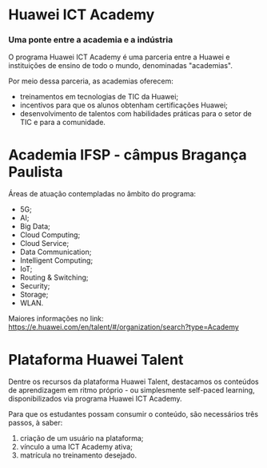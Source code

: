 # Huawei ICT Academy 
### Uma ponte entre a academia e a indústria
O programa Huawei ICT Academy é uma parceria entre a Huawei e instituições de ensino de todo o mundo, denominadas "academias". 

Por meio dessa parceria, as academias oferecem:
- treinamentos em tecnologias de TIC da Huawei;
- incentivos para que os alunos obtenham certificações Huawei;
- desenvolvimento de talentos com habilidades práticas para o setor de TIC e para a comunidade.

# Academia IFSP - câmpus Bragança Paulista

Áreas de atuação contempladas no âmbito do programa:
- 5G;
- AI;
- Big Data;
- Cloud Computing;
- Cloud Service;
- Data Communication;
- Intelligent Computing;
- IoT;
- Routing & Switching;
- Security;
- Storage;
- WLAN.

Maiores informações no link: https://e.huawei.com/en/talent/#/organization/search?type=Academy

# Plataforma Huawei Talent

Dentre os recursos da plataforma Huawei Talent, destacamos os conteúdos de aprendizagem em ritmo próprio - ou simplesmente self-paced learning, disponibilizados via programa Huawei ICT Academy.

Para que os estudantes possam consumir o conteúdo, são necessários três passos, à saber:
1. criação de um usuário na plataforma;
2. vínculo a uma ICT Academy ativa;
3. matrícula no treinamento desejado.
